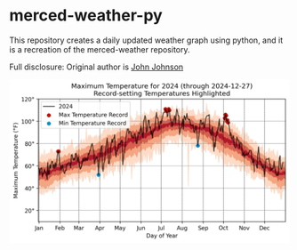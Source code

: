 # merced-weather-py
This repository creates a daily updated weather graph using python, and it is a recreation of the merced-weather repository.


Full disclosure: Original author is [John Johnson](https://github.com/jdjohn215)

![Daily High Temperature in Merced](graphs/DailyHighTemp_USC00045532_USW00023257.png)
